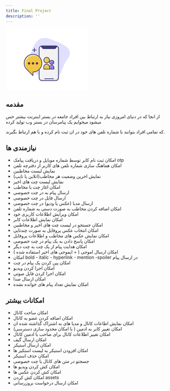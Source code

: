 ```yaml
---
title: Final Project
description: ''
---
```



![](./images/project01.png)



## مقدمه

از انجا که در دنیای امروزی نیاز به ارتباط بین افراد جامعه در بستر اینترنت بیشتر حس میشود میخوایم یک پیامرسان در بستر وب تولید کرده 

که تمامی افراد بتوانند با شماره تلفن های خود در ان ثبت نام کرده و با هم ارتباط بگیرند.


## نیازمندی ها 

- امکان ثبت نام کابر توسط شماره موبایل و دریافت پیامک otp 
- امکان هماهنگ سازی شماره تلفن های کاربر از دفترچه تلفن
- نمایش لیست مخاطبین
- نمایش اخرین وضعیت هر مخاطب‌(انلاین یا تایپ)
- نمایش لیست چت های اخیر
- امکان اغاز چت با مخاطب
- ارسال پیام به در چت خصوصی
- ارسال فایل در چت خصوصی
- ارسال مدیا (عکس یا ودیو) در چت خصوصی
- امکان اضافه کردن مخاطب به صورت دستی به شماره تلفن
- امکان ویرایش اطلاعات کاربری خود
- امکان نمایش اطلاعات کابر
- امکان جستجو در لیست چت های اخیر و مخاطبین
- امکان انتخاب عکس پروفایل به صورت چندتایی
- امکان نمایش عکس های مخاطب و اطلاعات پروفایل
- امکان پاسخ دادن به یک پیام در چت خصوصی
- امکان هدایت پیام از یک چت به چت دیگر
- امکان ارسال اموجی ( + ایموجی های اخیر استفاده شده )
- امکان bold - italic - hyperlink - mention -spoiler در ارسال پیام
- امکان پین کردن یک پیام در چت
- امکان اجرا کردن ویدیو
- امکان اجرا کردن فایل صوتی
- امکان ارسال صدا
- امکان نمایش تعداد پیام های خوانده نشده

##  امکانات بیشتر 
- امکان ساخت کانال 
- امکان اضافه کردن عضو به کانال
- امکان نمایش اطاعات کانال و مدیا های به اشتراک گذاشته شده ان
- امکان تغییر کابر به ادمین ( با امکان محدود سازی دسترسی)
- امکان تغییر اطلاعات کانال برای صاحب یا ادمین کانال
- امکان ارسال گیف
- امکان ارسال استیکر 
- امکان افزودن استیکر به لیست استکیر ها
- امکان حذف استیکر
- جسجتو در متن های کانال یا چت خصوصی
- امکان کش کردن ویدیو ها
- امکان کش کردن عکس ها
- امکان کش کردن assets
- امکان ارسال درخواست بروزرسانی
